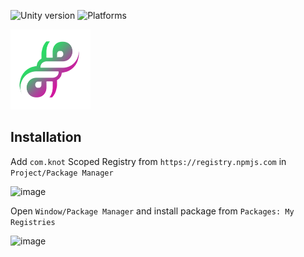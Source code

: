 ![Unity version](https://img.shields.io/badge/Unity-2021.3%2B-blue)
![Platforms](https://img.shields.io/badge/platforms-all-blue)

![as_icon](https://github.com/V0odo0/KNOT-Audio/blob/main/Editor/Resources/KnotAudio_icon.png)

## Installation

Add `com.knot` Scoped Registry from `https://registry.npmjs.com` in `Project/Package Manager`

![image](https://github.com/user-attachments/assets/ca20c30a-3ac3-494b-9e44-690630faf9db)

Open `Window/Package Manager` and install package from `Packages: My Registries`

![image](https://github.com/user-attachments/assets/8e552498-7faa-4996-87a0-2a784679ee87)
